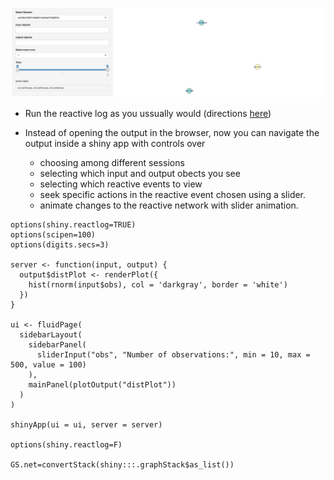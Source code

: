 ![](https://raw.githubusercontent.com/yonicd/shinyProf/master/shinyProfExample.gif)

  - Run the reactive log as you ussually would (directions [here](https://shiny.rstudio.com/reference/shiny/latest/showReactLog.html)) 

  - Instead of opening the output in the browser, now you can navigate the output inside a shiny app with controls over
  
    - choosing among different sessions
    - selecting which input and output obects you see
    - selecting which reactive events to view
    - seek specific actions in the reactive event chosen using a slider.
    - animate changes to the reactive network with slider animation.

```
options(shiny.reactlog=TRUE)
options(scipen=100)
options(digits.secs=3)

server <- function(input, output) {
  output$distPlot <- renderPlot({
    hist(rnorm(input$obs), col = 'darkgray', border = 'white')
  })
}

ui <- fluidPage(
  sidebarLayout(
    sidebarPanel(
      sliderInput("obs", "Number of observations:", min = 10, max = 500, value = 100)
    ),
    mainPanel(plotOutput("distPlot"))
  )
)

shinyApp(ui = ui, server = server)

options(shiny.reactlog=F)

GS.net=convertStack(shiny:::.graphStack$as_list())
```